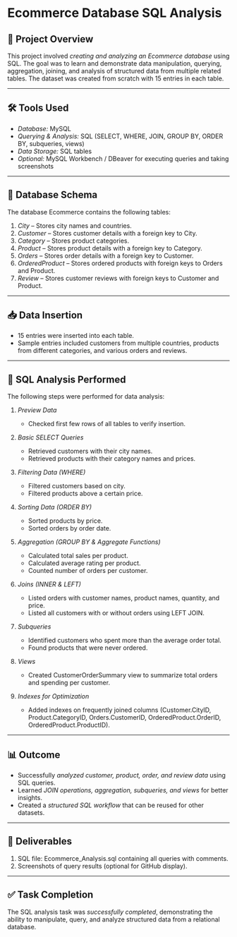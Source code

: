# Ecommerce Database SQL Analysis

## 📌 Project Overview
This project involved *creating and analyzing an Ecommerce database* using SQL. The goal was to learn and demonstrate data manipulation, querying, aggregation, joining, and analysis of structured data from multiple related tables. The dataset was created from scratch with 15 entries in each table.

---

## 🛠 Tools Used
- *Database:* MySQL  
- *Querying & Analysis:* SQL (SELECT, WHERE, JOIN, GROUP BY, ORDER BY, subqueries, views)  
- *Data Storage:* SQL tables  
- *Optional:* MySQL Workbench / DBeaver for executing queries and taking screenshots  

---

## 📂 Database Schema
The database Ecommerce contains the following tables:

1. *City* – Stores city names and countries.  
2. *Customer* – Stores customer details with a foreign key to City.  
3. *Category* – Stores product categories.  
4. *Product* – Stores product details with a foreign key to Category.  
5. *Orders* – Stores order details with a foreign key to Customer.  
6. *OrderedProduct* – Stores ordered products with foreign keys to Orders and Product.  
7. *Review* – Stores customer reviews with foreign keys to Customer and Product.

---

## 📥 Data Insertion
- 15 entries were inserted into each table.  
- Sample entries included customers from multiple countries, products from different categories, and various orders and reviews.

---

## 📝 SQL Analysis Performed
The following steps were performed for data analysis:

1. *Preview Data*  
   - Checked first few rows of all tables to verify insertion.

2. *Basic SELECT Queries*  
   - Retrieved customers with their city names.  
   - Retrieved products with their category names and prices.

3. *Filtering Data (WHERE)*  
   - Filtered customers based on city.  
   - Filtered products above a certain price.

4. *Sorting Data (ORDER BY)*  
   - Sorted products by price.  
   - Sorted orders by order date.

5. *Aggregation (GROUP BY & Aggregate Functions)*  
   - Calculated total sales per product.  
   - Calculated average rating per product.  
   - Counted number of orders per customer.

6. *Joins (INNER & LEFT)*  
   - Listed orders with customer names, product names, quantity, and price.  
   - Listed all customers with or without orders using LEFT JOIN.

7. *Subqueries*  
   - Identified customers who spent more than the average order total.  
   - Found products that were never ordered.

8. *Views*  
   - Created CustomerOrderSummary view to summarize total orders and spending per customer.

9. *Indexes for Optimization*  
   - Added indexes on frequently joined columns (Customer.CityID, Product.CategoryID, Orders.CustomerID, OrderedProduct.OrderID, OrderedProduct.ProductID).

---

## 📊 Outcome
- Successfully *analyzed customer, product, order, and review data* using SQL queries.  
- Learned *JOIN operations, aggregation, subqueries, and views* for better insights.  
- Created a *structured SQL workflow* that can be reused for other datasets.  

---

## 📂 Deliverables
1. SQL file: Ecommerce_Analysis.sql containing all queries with comments.  
2. Screenshots of query results (optional for GitHub display).  

---

## ✅ Task Completion
The SQL analysis task was *successfully completed*, demonstrating the ability to manipulate, query, and analyze structured data from a relational database.